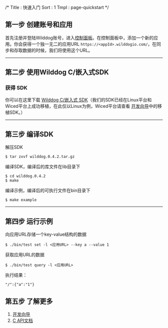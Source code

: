 /*
Title : 快速入门
Sort : 1
Tmpl : page-quickstart
*/


## 第一步 创建账号和应用
首先注册并登陆Wilddog账号，进入[控制面板](https://www.wilddog.com/dashboard)。在控制面板中，添加一个新的应用。你会获得一个独一无二的应用URL `https://<appId>.wilddogio.com/`，在同步和存取数据的时候，我们将使用这个URL。


----

## 第二步 使用Wilddog C/嵌入式SDK

### 获得 SDK
你可以在这里下载 [Wilddog C/嵌入式 SDK](https://cdn.wilddog.com/c/client/0.4.2/wilddog.0.4.2.tar.gz)（我们的SDK已经在Linux平台和Wiced平台上成功移植，在此仅以Linux为例，Wiced平台请查看 [开发向导](https://z.wilddog.com/device/guide)中的移植SDK。）


----

## 第三步 编译SDK



解压SDK
	
	$ tar zxvf wilddog.0.4.2.tar.gz


编译SDK，编译后的库文件在lib目录下

	$ cd wilddog.0.4.2
	$ make 

编译示例，编译后的可执行文件在bin目录下

	$ make example

----

## 第四步 运行示例
向应用URL存储一个key-value结构的数据

	$ ./bin/test set -l <应用URL> --key a --value 1 

获取应用URL的数据

	$ ./bin/test query -l <应用URL>
		
执行结果：
		
	"/":{"a":"1"}

## 第五步 了解更多

1. [开发向导](guide)
2. [C API文档](api)

